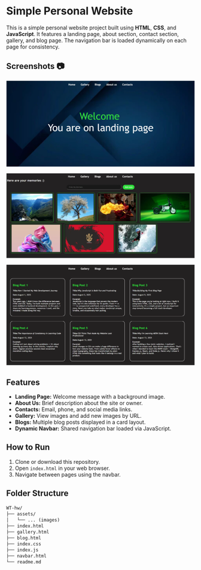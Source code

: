 # Simple Personal Website

This is a simple personal website project built using **HTML**, **CSS**, and **JavaScript**. It features a landing page, about section, contact section, gallery, and blog page. The navigation bar is loaded dynamically on each page for consistency.

## Screenshots 📷
![Landing Page](assets/readme-images/landing-page.webp)

![Gallery](assets/readme-images/gallery-page.webp)

![Blog page](assets/readme-images/blog-page.webp)



## Features

- **Landing Page:** Welcome message with a background image.
- **About Us:** Brief description about the site or owner.
- **Contacts:** Email, phone, and social media links.
- **Gallery:** View images and add new images by URL.
- **Blogs:** Multiple blog posts displayed in a card layout.
- **Dynamic Navbar:** Shared navigation bar loaded via JavaScript.

## How to Run

1. Clone or download this repository.
2. Open `index.html` in your web browser.
3. Navigate between pages using the navbar.

## Folder Structure

```
WT-hw/
├── assets/
│   └── ... (images)
├── index.html
├── gallery.html
├── blog.html
├── index.css
├── index.js
├── navbar.html
└── readme.md
```